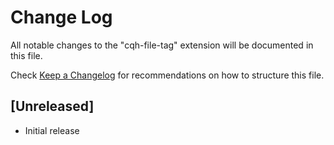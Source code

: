 # Change Log

All notable changes to the "cqh-file-tag" extension will be documented in this file.

Check [Keep a Changelog](http://keepachangelog.com/) for recommendations on how to structure this file.

## [Unreleased]

- Initial release